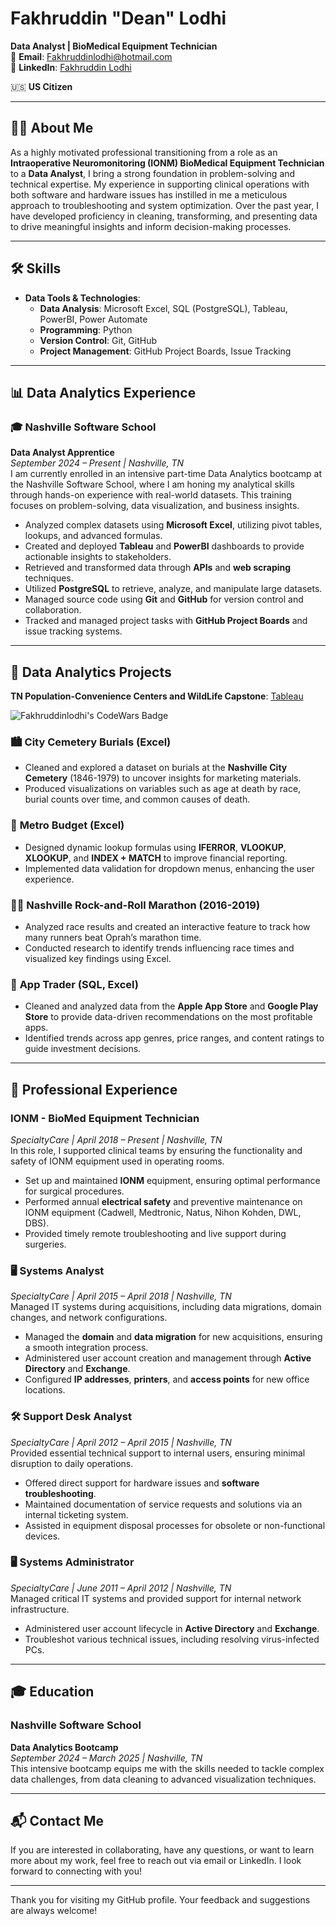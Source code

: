 # Fakhruddin "Dean" Lodhi  
**Data Analyst | BioMedical Equipment Technician**  
📧 **Email**: Fakhruddinlodhi@hotmail.com  
🔗 **LinkedIn**: [Fakhruddin Lodhi](https://www.linkedin.com/in/fakhruddinlodhi) 



🇺🇸 **US Citizen**

---

## 🧑‍💻 About Me  
As a highly motivated professional transitioning from a role as an **Intraoperative Neuromonitoring (IONM) BioMedical Equipment Technician** to a **Data Analyst**, I bring a strong foundation in problem-solving and technical expertise. My experience in supporting clinical operations with both software and hardware issues has instilled in me a meticulous approach to troubleshooting and system optimization. Over the past year, I have developed proficiency in cleaning, transforming, and presenting data to drive meaningful insights and inform decision-making processes.

---

## 🛠️ Skills  
- **Data Tools & Technologies**:  
  - **Data Analysis**: Microsoft Excel, SQL (PostgreSQL), Tableau, PowerBI, Power Automate  
  - **Programming**: Python  
  - **Version Control**: Git, GitHub  
  - **Project Management**: GitHub Project Boards, Issue Tracking

---

## 📊 Data Analytics Experience  

### 🎓 **Nashville Software School**  
**Data Analyst Apprentice**  
*September 2024 – Present | Nashville, TN*  
I am currently enrolled in an intensive part-time Data Analytics bootcamp at the Nashville Software School, where I am honing my analytical skills through hands-on experience with real-world datasets. This training focuses on problem-solving, data visualization, and business insights.

- Analyzed complex datasets using **Microsoft Excel**, utilizing pivot tables, lookups, and advanced formulas.
- Created and deployed **Tableau** and **PowerBI** dashboards to provide actionable insights to stakeholders.
- Retrieved and transformed data through **APIs** and **web scraping** techniques.
- Utilized **PostgreSQL** to retrieve, analyze, and manipulate large datasets.
- Managed source code using **Git** and **GitHub** for version control and collaboration.
- Tracked and managed project tasks with **GitHub Project Boards** and issue tracking systems.

---

## 📑 Data Analytics Projects 
**TN Population-Convenience Centers and WildLife Capstone**: [Tableau](https://public.tableau.com/views/TNGrowthConvenienceCentersandWildLife/Intro?:language=en-US&:sid=&:redirect=auth&:display_count=n&:origin=viz_share_link) 

![Fakhruddinlodhi's CodeWars Badge](https://www.codewars.com/users/Fakhruddinlodhi/badges/large)
### 🏙️ **City Cemetery Burials (Excel)**  
- Cleaned and explored a dataset on burials at the **Nashville City Cemetery** (1846-1979) to uncover insights for marketing materials.  
- Produced visualizations on variables such as age at death by race, burial counts over time, and common causes of death.

### 💼 **Metro Budget (Excel)**  
- Designed dynamic lookup formulas using **IFERROR**, **VLOOKUP**, **XLOOKUP**, and **INDEX + MATCH** to improve financial reporting.  
- Implemented data validation for dropdown menus, enhancing the user experience.

### 🏃‍♂️ **Nashville Rock-and-Roll Marathon (2016-2019)**  
- Analyzed race results and created an interactive feature to track how many runners beat Oprah’s marathon time.  
- Conducted research to identify trends influencing race times and visualized key findings using Excel.

### 📱 **App Trader (SQL, Excel)**  
- Cleaned and analyzed data from the **Apple App Store** and **Google Play Store** to provide data-driven recommendations on the most profitable apps.  
- Identified trends across app genres, price ranges, and content ratings to guide investment decisions.

---

## 💼 Professional Experience  

### IONM - BioMed Equipment Technician  
*SpecialtyCare | April 2018 – Present | Nashville, TN*  
In this role, I supported clinical teams by ensuring the functionality and safety of IONM equipment used in operating rooms.

- Set up and maintained **IONM** equipment, ensuring optimal performance for surgical procedures.
- Performed annual **electrical safety** and preventive maintenance on IONM equipment (Cadwell, Medtronic, Natus, Nihon Kohden, DWL, DBS).
- Provided timely remote troubleshooting and live support during surgeries.

### 🖥️ **Systems Analyst**  
*SpecialtyCare | April 2015 – April 2018 | Nashville, TN*  
Managed IT systems during acquisitions, including data migrations, domain changes, and network configurations.

- Managed the **domain** and **data migration** for new acquisitions, ensuring a smooth integration process.
- Administered user account creation and management through **Active Directory** and **Exchange**.
- Configured **IP addresses**, **printers**, and **access points** for new office locations.

### 🛠️ **Support Desk Analyst**  
*SpecialtyCare | April 2012 – April 2015 | Nashville, TN*  
Provided essential technical support to internal users, ensuring minimal disruption to daily operations.

- Offered direct support for hardware issues and **software troubleshooting**.
- Maintained documentation of service requests and solutions via an internal ticketing system.
- Assisted in equipment disposal processes for obsolete or non-functional devices.

### 🖥️ **Systems Administrator**  
*SpecialtyCare | June 2011 – April 2012 | Nashville, TN*  
Managed critical IT systems and provided support for internal network infrastructure.

- Administered user account lifecycle in **Active Directory** and **Exchange**.
- Troubleshot various technical issues, including resolving virus-infected PCs.

---

## 🎓 Education  

### Nashville Software School  
**Data Analytics Bootcamp**  
*September 2024 – March 2025 | Nashville, TN*  
This intensive bootcamp equips me with the skills needed to tackle complex data challenges, from data cleaning to advanced visualization techniques.

---

## 📬 Contact Me  
If you are interested in collaborating, have any questions, or want to learn more about my work, feel free to reach out via email or LinkedIn. I look forward to connecting with you!

---

Thank you for visiting my GitHub profile. Your feedback and suggestions are always welcome!

